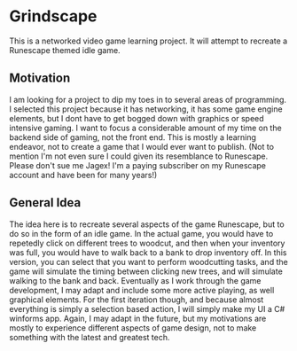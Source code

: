 # Grindscape
This is a networked video game learning project. It will attempt to recreate a Runescape themed idle game. 

## Motivation
I am looking for a project to dip my toes in to several areas of programming. I selected this project because it has networking, it has some game engine elements, but I dont have to get bogged down with graphics or speed intensive gaming. I want to focus a considerable amount of my time on the backend side of gaming, not the front end. This is mostly a learning endeavor, not to create a game that I would ever want to publish. (Not to mention I'm not even sure I could given its resemblance to Runescape. Please don't sue me Jagex! I'm a paying subscriber on my Runescape account and have been for many years!)

## General Idea
The idea here is to recreate several aspects of the game Runescape, but to do so in the form of an idle game. In the actual game, you would have to repetedly click on different trees to woodcut, and then when your inventory was full, you would have to walk back to a bank to drop inventory off. In this version, you can select that you want to perform woodcutting tasks, and the game will simulate the timing between clicking new trees, and will simulate walking to the bank and back. Eventually as I work through the game development, I may adapt and include some more active playing, as well graphical elements. For the first iteration though, and because almost everything is simply a selection based action, I will simply make my UI a C# winforms app. Again, I may adapt in the future, but my motivations are mostly to experience different aspects of game design, not to make something with the latest and greatest tech.
